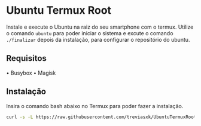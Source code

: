 # Ubuntu Termux Root
Instale e execute o Ubuntu na raiz do seu smartphone com o termux. Utilize o comando `ubuntu` para poder iniciar o sistema e excute o comando `./finalizar` depois da instalação, para configurar o repositório do ubuntu.
## Requisitos
 • Busybox
 • Magisk
## Instalação
Insira o comando bash abaixo no Termux para poder fazer a instalação.
```bash
curl -s -L https://raw.githubusercontent.com/treviasxk/UbuntuTermuxRoot/master/install.sh -o install && bash install
```
